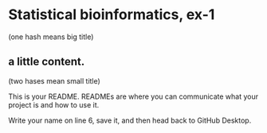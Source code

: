 # Statistical bioinformatics, ex-1 

(one hash means big title)
 
## a little content.

(two hases mean small title)

 

This is your README. READMEs are where you can communicate what your project is and how to use it.

Write your name on line 6, save it, and then head back to GitHub Desktop.

